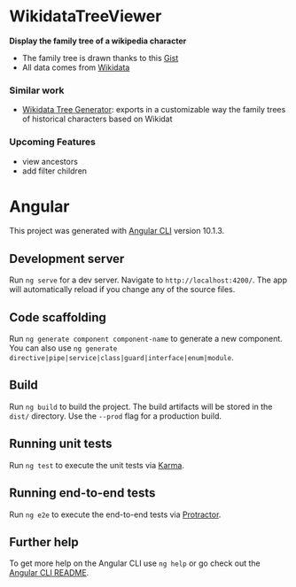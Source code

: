 # WikidataTreeViewer

**Display the family tree of a wikipedia character**

* The family tree is drawn thanks to this [Gist](https://gist.github.com/CodeMyUI/d9ae0184a9e327f78abbf2d3ca7da666)
* All data comes from [Wikidata](https://wikidata.org)

### Similar work

* [Wikidata Tree Generator](https://github.com/lmallez/wikidata-tree-generator): exports in a customizable way the family trees of historical characters based on Wikidat

### Upcoming Features

* view ancestors
* add filter children

# Angular

This project was generated with [Angular CLI](https://github.com/angular/angular-cli) version 10.1.3.

## Development server

Run `ng serve` for a dev server. Navigate to `http://localhost:4200/`. The app will automatically reload if you change any of the source files.

## Code scaffolding

Run `ng generate component component-name` to generate a new component. You can also use `ng generate directive|pipe|service|class|guard|interface|enum|module`.

## Build

Run `ng build` to build the project. The build artifacts will be stored in the `dist/` directory. Use the `--prod` flag for a production build.

## Running unit tests

Run `ng test` to execute the unit tests via [Karma](https://karma-runner.github.io).

## Running end-to-end tests

Run `ng e2e` to execute the end-to-end tests via [Protractor](http://www.protractortest.org/).

## Further help

To get more help on the Angular CLI use `ng help` or go check out the [Angular CLI README](https://github.com/angular/angular-cli/blob/master/README.md).

